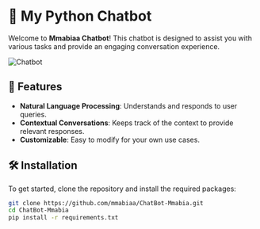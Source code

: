 # 🤖 My Python Chatbot

Welcome to **Mmabiaa Chatbot**! This chatbot is designed to assist you with various tasks and provide an engaging conversation experience.

![Chatbot](https://github.com/mmabiaa/Chatbot/Pictures/chatBot.png)

## 🚀 Features

- **Natural Language Processing**: Understands and responds to user queries.
- **Contextual Conversations**: Keeps track of the context to provide relevant responses.
- **Customizable**: Easy to modify for your own use cases.


## 🛠️ Installation

To get started, clone the repository and install the required packages:

```bash
git clone https://github.com/mmabiaa/ChatBot-Mmabia.git
cd ChatBot-Mmabia
pip install -r requirements.txt
